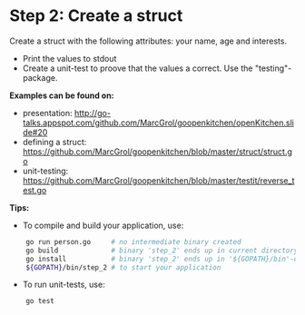 # Step 2: Create a struct

Create a struct with the following attributes: your name, age and interests.
- Print the values to stdout
- Create a unit-test to proove that the values a correct. Use the "testing"-package.

**Examples can be found on:**
 - presentation: http://go-talks.appspot.com/github.com/MarcGrol/goopenkitchen/openKitchen.slide#20
 - defining a struct: https://github.com/MarcGrol/goopenkitchen/blob/master/struct/struct.go
 - unit-testing: https://github.com/MarcGrol/goopenkitchen/blob/master/testit/reverse_test.go

**Tips:**
- To compile and build your application, use:
``` sh
    go run person.go     # no intermediate binary created
    go build             # binary 'step_2' ends up in current directory
    go install           # binary 'step_2' ends up in '${GOPATH}/bin'-directory
    ${GOPATH}/bin/step_2 # to start your application
```
- To run unit-tests, use:
``` sh
    go test
````
     

    
